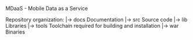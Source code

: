 
MDaaS - Mobile Data as a Service

Repository organization:
|-> docs	Documentation
|-> src		Source code
|-> lib		Libraries
|-> tools	Toolchain required for building and installation
|-> war		Binaries
